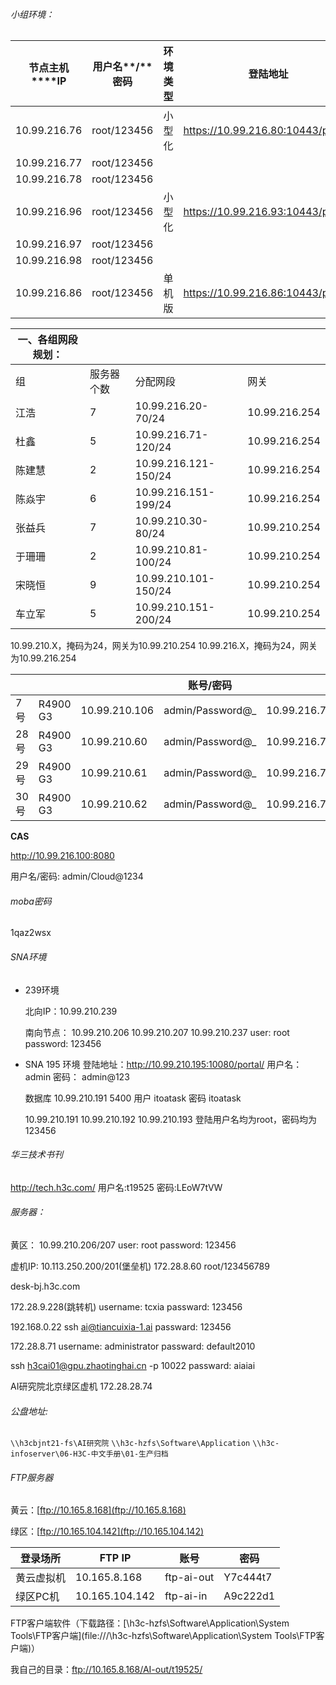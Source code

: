 ###### 小组环境：

| **节点主机****IP** | **用户名****/****密码** | **环境类型** | **登陆地址**                       | **登陆用户名****/****密码** | **使用者** |
| ------------------ | ----------------------- | ------------ | ---------------------------------- | --------------------------- | ---------- |
| 10.99.216.76       | root/123456             | 小型化       | https://10.99.216.80:10443/portal/ | admin/admin@123             | 仿真组     |
| 10.99.216.77       | root/123456             |              |                                    |                             |            |
| 10.99.216.78       | root/123456             |              |                                    |                             |            |
| 10.99.216.96       | root/123456             | 小型化       | https://10.99.216.93:10443/portal/ | admin/admin@123             | 公共       |
| 10.99.216.97       | root/123456             |              |                                    |                             |            |
| 10.99.216.98       | root/123456             |              |                                    |                             |            |
| 10.99.216.86       | root/123456             | 单机版       | https://10.99.216.86:10443/portal/ | admin/admin@123             | 公共       |

 

| 一、各组网段规划： |            |                      |               |
| ------------------ | ---------- | -------------------- | ------------- |
| 组                 | 服务器个数 | 分配网段             | 网关          |
| 江浩               | 7          | 10.99.216.20-70/24   | 10.99.216.254 |
| 杜鑫               | 5          | 10.99.216.71-120/24  | 10.99.216.254 |
| 陈建慧             | 2          | 10.99.216.121-150/24 | 10.99.216.254 |
| 陈焱宇             | 6          | 10.99.216.151-199/24 | 10.99.216.254 |
| 张益兵             | 7          | 10.99.210.30-80/24   | 10.99.210.254 |
| 于珊珊             | 2          | 10.99.210.81-100/24  | 10.99.210.254 |
| 宋晓恒             | 9          | 10.99.210.101-150/24 | 10.99.210.254 |
| 车立军             | 5          | 10.99.210.151-200/24 | 10.99.210.254 |

10.99.210.X，掩码为24，网关为10.99.210.254
10.99.216.X，掩码为24，网关为10.99.216.254

|      |          |               | 账号/密码        |              |
| ---- | -------- | ------------- | ---------------- | ------------ |
| 7号  | R4900 G3 | 10.99.210.106 | admin/Password@_ | 10.99.216.72 |
| 28号 | R4900 G3 | 10.99.210.60  | admin/Password@_ | 10.99.216.73 |
| 29号 | R4900 G3 | 10.99.210.61  | admin/Password@_ | 10.99.216.74 |
| 30号 | R4900 G3 | 10.99.210.62  | admin/Password@_ | 10.99.216.75 |

**CAS**

http://10.99.216.100:8080 

用户名/密码: admin/Cloud@1234



###### moba密码

1qaz2wsx



###### SNA环境

- 239环境

  北向IP：10.99.210.239

  南向节点：
  10.99.210.206
  10.99.210.207
  10.99.210.237
  user: root
  password: 123456

- SNA 195 环境
  登陆地址：http://10.99.210.195:10080/portal/
  用户名：admin
  密码： admin@123 

  数据库 10.99.210.191  5400
  用户 itoatask
  密码 itoatask

  10.99.210.191
  10.99.210.192
  10.99.210.193
  登陆用户名均为root，密码均为123456

###### 华三技术书刊

http://tech.h3c.com/
用户名:t19525
密码:LEoW7tVW



###### 服务器：

黄区：
10.99.210.206/207
user: root
password: 123456

虚机IP: 
10.113.250.200/201(堡垒机)
172.28.8.60  root/123456789

desk-bj.h3c.com
	
172.28.9.228(跳转机)
username: tcxia
passward: 123456
	
192.168.0.22
ssh ai@tiancuixia-1.ai
passward: 123456
	
172.28.8.71
username: administrator
passward: default2010

ssh h3cai01@gpu.zhaotinghai.cn -p 10022
passward: aiaiai

AI研究院北京绿区虚机
172.28.28.74

###### 公盘地址:

`\\h3cbjnt21-fs\AI研究院`
`\\h3c-hzfs\Software\Application`
`\\h3c-infoserver\06-H3C-中文手册\01-生产归档`

###### FTP服务器

黄云：[ftp://10.165.8.168](ftp://10.165.8.168)

绿区：[ftp://10.165.104.142](ftp://10.165.104.142)

| **登录场所** | **FTP IP**     | **账号**   | **密码** |
| ------------ | -------------- | ---------- | -------- |
| 黄云虚拟机   | 10.165.8.168   | ftp-ai-out | Y7c444t7 |
| 绿区PC机     | 10.165.104.142 | ftp-ai-in  | A9c222d1 |

FTP客户端软件（下载路径：[\\h3c-hzfs\Software\Application\System Tools\FTP客户端](file:///\\h3c-hzfs\Software\Application\System Tools\FTP客户端)）

我自己的目录：ftp://10.165.8.168/AI-out/t19525/ 



